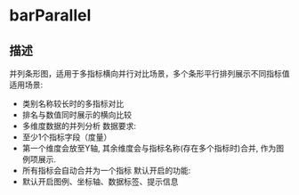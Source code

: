 # barParallel
## 描述
并列条形图，适用于多指标横向并行对比场景，多个条形平行排列展示不同指标值
适用场景:
- 类别名称较长时的多指标对比
- 排名与数值同时展示的横向比较
- 多维度数据的并列分析
数据要求:
- 至少1个指标字段（度量）
- 第一个维度会放至Y轴, 其余维度会与指标名称(存在多个指标时)合并, 作为图例项展示.
- 所有指标会自动合并为一个指标
默认开启的功能:
- 默认开启图例、坐标轴、数据标签、提示信息
